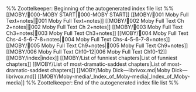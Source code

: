 %% Zoottelkeeper: Beginning of the autogenerated index file list  %%
 [[MOBY/🎤000-MOBY START|🎤000-MOBY START]]
 [[MOBY/🎤001 Moby Full Text+notes|🎤001 Moby Full Text+notes]]
 [[MOBY/🎤002 Moby Full Text Ch 2+notes|🎤002 Moby Full Text Ch 2+notes]]
 [[MOBY/🎤003 Moby Full Text Ch3+notes|🎤003 Moby Full Text Ch3+notes]]
 [[MOBY/🎤004 Moby Full Text Chs-4-5-6-7-8+notes|🎤004 Moby Full Text Chs-4-5-6-7-8+notes]]
 [[MOBY/🎤005 Moby Full Text Ch9+notes|🎤005 Moby Full Text Ch9+notes]]
 [[MOBY/006 Moby Full Text Ch10-12|006 Moby Full Text Ch10-12]]
 [[MOBY/index|index]]
 [[MOBY/List of funniest chapters|List of funniest chapters]]
 [[MOBY/List of most-dramatic-saddest chapters|List of most-dramatic-saddest chapters]]
 [[MOBY/Moby Dick—librivox.md|Moby Dick—librivox.md]]
 [[MOBY/Moby-media/_Index_of_Moby-media|_Index_of_Moby-media]]
%% Zoottelkeeper: End of the autogenerated index file list  %%

